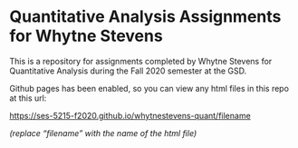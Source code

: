 # Quantitative Analysis Assignments for Whytne Stevens

This is a repository for assignments completed by Whytne Stevens for Quantitative Analysis during the Fall 2020 semester at the GSD.

Github pages has been enabled, so you can view any html files in this repo at this url:

https://ses-5215-f2020.github.io/whytnestevens-quant/filename

*(replace “filename” with the name of the html file)*
